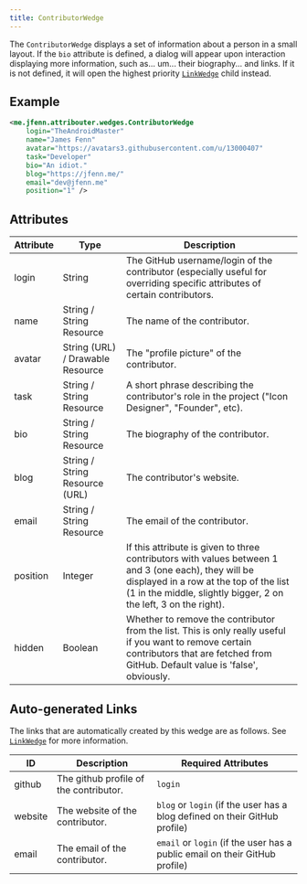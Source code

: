 ```yaml
---
title: ContributorWedge
---
```


The `ContributorWedge` displays a set of information about a person in a small layout. If the `bio` attribute is defined, a dialog will appear upon interaction displaying more information, such as... um... their biography... and links. If it is not defined, it will open the highest priority [`LinkWedge`](./link) child instead.

## Example

```xml
<me.jfenn.attribouter.wedges.ContributorWedge
    login="TheAndroidMaster"
    name="James Fenn"
    avatar="https://avatars3.githubusercontent.com/u/13000407"
    task="Developer"
    bio="An idiot."
    blog="https://jfenn.me/"
    email="dev@jfenn.me"
    position="1" />
```

## Attributes

|Attribute|Type|Description|
|-----|-----|-----|
|login|String|The GitHub username/login of the contributor (especially useful for overriding specific attributes of certain contributors.|
|name|String / String Resource|The name of the contributor.|
|avatar|String (URL) / Drawable Resource|The "profile picture" of the contributor.|
|task|String / String Resource|A short phrase describing the contributor's role in the project ("Icon Designer", "Founder", etc).|
|bio|String / String Resource|The biography of the contributor.|
|blog|String / String Resource (URL)|The contributor's website.|
|email|String / String Resource|The email of the contributor.|
|position|Integer|If this attribute is given to three contributors with values between 1 and 3 (one each), they will be displayed in a row at the top of the list (1 in the middle, slightly bigger, 2 on the left, 3 on the right).|
|hidden|Boolean|Whether to remove the contributor from the list. This is only really useful if you want to remove certain contributors that are fetched from GitHub. Default value is 'false', obviously.|

## Auto-generated Links

The links that are automatically created by this wedge are as follows. See [`LinkWedge`](./link) for more information.

|ID|Description|Required Attributes|
|-----|-----|-----|
|github|The github profile of the contributor.|`login`|
|website|The website of the contributor.|`blog` or `login` (if the user has a blog defined on their GitHub profile)|
|email|The email of the contributor.|`email` or `login` (if the user has a public email on their GitHub profile)|
